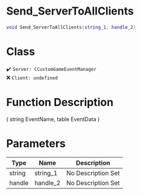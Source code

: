 # Send_ServerToAllClients
```lua
void Send_ServerToAllClients(string_1, handle_2)
```
# Class
✔️ `Server: CCustomGameEventManager`  
❌ `Client: undefined`  

# Function Description
( string EventName, table EventData )
# Parameters
Type|Name|Description
--|--|--
string|string_1|No Description Set
handle|handle_2|No Description Set
